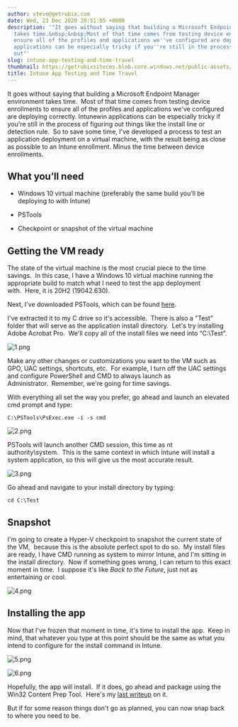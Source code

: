```yaml
---
author: steve@getrubix.com
date: Wed, 23 Dec 2020 20:51:05 +0000
description: '"It goes without saying that building a Microsoft Endpoint Manager environment
  takes time.&nbsp;&nbsp;Most of that time comes from testing device enrollments to
  ensure all of the profiles and applications we''ve configured are deploying correctly.&nbsp;Intunewin
  applications can be especially tricky if you''re still in the process of figuring
  out"'
slug: intune-app-testing-and-time-travel
thumbnail: https://getrubixsitecms.blob.core.windows.net/public-assets/content/v1/thumbnails/intune-app-testing-and-time-travel_thumbnail.jpg
title: Intune App Testing and Time Travel
---
```


It goes without saying that building a Microsoft Endpoint Manager environment takes time.  Most of that time comes from testing device enrollments to ensure all of the profiles and applications we've configured are deploying correctly. Intunewin applications can be especially tricky if you're still in the process of figuring out things like the install line or detection rule.  So to save some time, I've developed a process to test an application deployment on a virtual machine, with the result being as close as possible to an Intune enrollment. Minus the time between device enrollments.

What you’ll need
----------------

-   Windows 10 virtual machine (preferably the same build you’ll be deploying to with Intune)
    
-   PSTools
    
-   Checkpoint or snapshot of the virtual machine
    

Getting the VM ready
--------------------

The state of the virtual machine is the most crucial piece to the time savings.  In this case, I have a Windows 10 virtual machine running the appropriate build to match what I need to test the app deployment with.  Here, it is 20H2 (19042.630).

Next, I've downloaded PSTools, which can be found [here](https://docs.microsoft.com/en-us/sysinternals/downloads/pstools).

I've extracted it to my C drive so it's accessible.  There is also a "Test" folder that will serve as the application install directory.  Let's try installing Adobe Acrobat Pro.  We'll copy all of the install files we need into “C:\\Test”.

![1.png](https://getrubixsitecms.blob.core.windows.net/public-assets/content/v1/5dd365a31aa1fd743bc30b8e/1608755756190-848TJEHEFNKU5MIZS2S3/1.png)

Make any other changes or customizations you want to the VM such as GPO, UAC settings, shortcuts, etc.  For example, I turn off the UAC settings and configure PowerShell and CMD to always launch as Administrator.  Remember, we're going for time savings.

With everything all set the way you prefer, go ahead and launch an elevated cmd prompt and type:

```
C:\PSTools\PsExec.exe -i -s cmd
```

![2.png](https://getrubixsitecms.blob.core.windows.net/public-assets/content/v1/5dd365a31aa1fd743bc30b8e/1608755932536-MPS30MFQUNY4JQQSWUYM/2.png)

PSTools will launch another CMD session, this time as nt authority\\system.  This is the same context in which Intune will install a system application, so this will give us the most accurate result.

![3.png](https://getrubixsitecms.blob.core.windows.net/public-assets/content/v1/5dd365a31aa1fd743bc30b8e/1608755964854-9OMB5YNZA49DVEVRYG9C/3.png)

Go ahead and navigate to your install directory by typing:

```
cd C:\Test
```

Snapshot
--------

I'm going to create a Hyper-V checkpoint to snapshot the current state of the VM,  because this is the absolute perfect spot to do so.  My install files are ready, I have CMD running as system to mirror Intune, and I'm sitting in the install directory.  Now if something goes wrong, I can return to this exact moment in time.  I suppose it's like _Back to the Future_, just not as entertaining or cool.

![4.png](https://getrubixsitecms.blob.core.windows.net/public-assets/content/v1/5dd365a31aa1fd743bc30b8e/1608756048443-RX2M6VZTQ1ARRMN40DLS/4.png)

Installing the app
------------------

Now that I've frozen that moment in time, it's time to install the app.  Keep in mind, that whatever you type at this point should be the same as what you intend to configure for the install command in Intune.

![5.png](https://getrubixsitecms.blob.core.windows.net/public-assets/content/v1/5dd365a31aa1fd743bc30b8e/1608756085711-89QP8K919GXL2YNNWKAL/5.png)

![6.png](https://getrubixsitecms.blob.core.windows.net/public-assets/content/v1/5dd365a31aa1fd743bc30b8e/1608756096637-HOZWD3CMOGCMO9GDIJOK/6.png)

Hopefully, the app will install.  If it does, go ahead and package using the Win32 Content Prep Tool.  Here's my [last writeup](https://www.getrubix.com/blog/app-answers-yes-intune-can-do-it) on it.

But if for some reason things don't go as planned, you can now snap back to where you need to be.